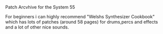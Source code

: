 Patch Arcvhive for the System 55

For beginners i can highly recommend "Welshs Synthesizer Cookbook" which has lots of patches (around 58 pages) for drums,percs and effects and a lot of other nice sounds.